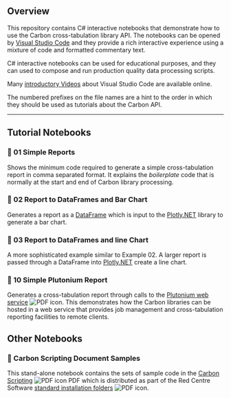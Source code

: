 ## Overview

This repository contains C# interactive notebooks that demonstrate how to use the Carbon cross-tabulation library API. The notebooks can be opened by [Visual Studio Code][vscode] and they provide a rich interactive experience using a mixture of code and formatted commentary text.

C# interactive notebooks can be used for educational purposes, and they can used to compose and run production quality data processing scripts.

Many [introductory Videos][vsintro] about Visual Studio Code are available online.

The numbered prefixes on the file names are a hint to the order in which they should be used as tutorials about the Carbon API.

---

## Tutorial Notebooks

### :blue_book: 01 Simple Reports

Shows the minimum code required to generate a simple cross-tabulation report in comma separated format. It explains the *boilerplate* code that is normally at the start and end of Carbon library processing.

### :blue_book: 02 Report to DataFrames and Bar Chart
 
Generates a report as a [DataFrame][msdf] which is input to the [Plotly.NET][plotly] library to generate a bar chart.

### :blue_book: 03 Report to DataFrames and line Chart
 
A more sophisticated example similar to Example 02. A larger report is passed through a DataFrame into [Plotly.NET][plotly] create a line chart.

### :blue_book: 10 Simple Plutonium Report

Generates a cross-tabulation report through calls to the [Plutonium web service][plut] ![PDF icon][pdf16]. This demonstrates how the Carbon libraries can be hosted in a web service that provides job management and cross-tabulation reporting facilities to remote clients.

## Other Notebooks

### :blue_book: Carbon Scripting Document Samples

This stand-alone notebook contains the sets of sample code in the [Carbon Scripting][scriptpdf] ![PDF icon][pdf16] PDF which is distributed as part of the Red Centre Software [standard installation folders][rcsinst] ![PDF icon][pdf16].


[vscode]: https://code.visualstudio.com/
[vsintro]: https://code.visualstudio.com/docs/getstarted/introvideos
[msdf]: https://learn.microsoft.com/en-us/dotnet/api/microsoft.data.analysis.dataframe
[plotly]: https://plotly.net/
[scriptpdf]: https://rcsapps.azurewebsites.net/doc/carbon/Carbon%20Scripting.pdf
[rcsinst]: https://rcsapps.azurewebsites.net/doc/carbon/Introduction%20to%20the%20RedCentre%20Carbon%20Libraries%20and%20Applications.pdf
[pdf16]: https://systemrcs.blob.core.windows.net/wiki-images/pdf16.png
[plut]: https://rcsapps.azurewebsites.net/doc/carbon/articles/plutonium.htm